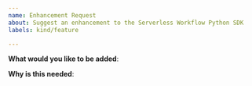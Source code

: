 ```yaml
---
name: Enhancement Request
about: Suggest an enhancement to the Serverless Workflow Python SDK
labels: kind/feature

---
```


**What would you like to be added**:

**Why is this needed**: